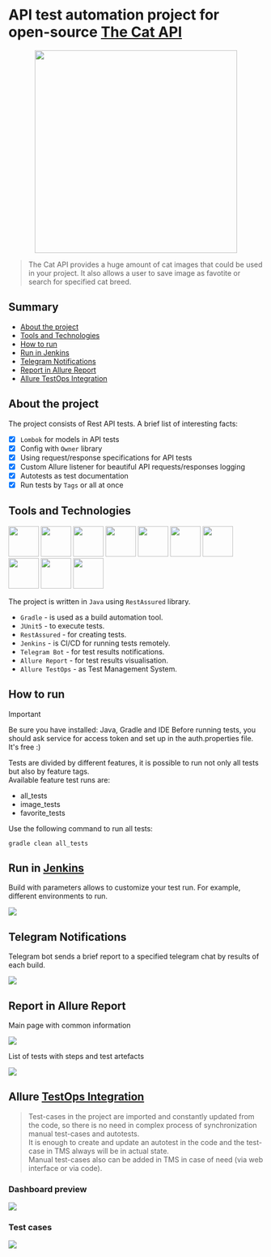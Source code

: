 # API test automation project for open-source [The Cat API](https://thecatapi.com/)
<center><img src="media/logo/catApi.png" width="400"></center>

> The Cat API provides a huge amount of cat images that could be used in your project. It also allows a user to save image as favotite or search for specified cat breed.
## Summary
+ [About the project](#about)
+ [Tools and Technologies](#tools)
+ [How to run](#launch)
+ [Run in Jenkins](#jenkins)
+ [Telegram Notifications](#telegram)
+ [Report in Allure Report](#allure-report)
+ [Allure TestOps Integration](#allureTO)

<a id="about"></a>
## About the project
The project consists of Rest API tests. A brief list of interesting facts:
- [x] `Lombok` for models in API tests
- [x] Config with `Owner` library
- [x] Using request/response specifications for API tests
- [x] Custom Allure listener for beautiful API requests/responses logging
- [x] Autotests as test documentation
- [x] Run tests by `Tags` or all at once

<a id="tools"></a>
## Tools and Technologies
<a href="https://www.java.com/en/"><img src="media/logo/Java_logo.png" width="60"/></a>
<a href="https://gradle.org/"><img src="media/logo/Gradle.png" width="60"/></a>
<a href="https://github.com/"><img src="media/logo/RestAssured.png" width="60"/></a>
<a href="https://github.com/"><img src="media/logo/GitHub.png" width="60"/></a>
<a href="https://www.jetbrains.com/idea/"><img src="media/logo/IntelliJ_IDEA.png" width="60"></a>
<a href="https://junit.org/junit5/"><img src="media/logo/JUnit5.png" width="60"/></a>
<a href="https://www.jenkins.io/"><img src="media/logo/Jenkins.png" width="60"/></a>
<a href="https://github.com/allure-framework/"><img src="media/logo/AllureReports.png" width="60"/></a>
<a href="https://qameta.io/"><img src="media/logo/AllureTestOps.svg" width="60"/></a>
<a href="https://telegram.org/"><img src="media/logo/Telegram.png" width="60"/></a>

The project is written in `Java` using `RestAssured` library.
- `Gradle` - is used as a build automation tool.
- `JUnit5` - to execute tests.
- `RestAssured` - for creating tests.
- `Jenkins` - is CI/CD for running tests remotely.
- `Telegram Bot` - for test results notifications.
- `Allure Report` - for test results visualisation.
- `Allure TestOps` - as Test Management System.

<a id="launch"></a>
## How to run
> [!IMPORTANT]
> Be sure you have installed: Java, Gradle and IDE
> Before running tests, you should ask service for access token and set up in the auth.properties file. It's free :)

Tests are divided by different features, it is possible to run not only all tests but also by feature tags.  
Available feature test runs are:
- all_tests
- image_tests
- favorite_tests

Use the following command to run all tests:
```
gradle clean all_tests
```

<a id="jenkins"></a>
## Run in [Jenkins](https://jenkins.autotests.cloud/job/C22-kryastin-diplomaApi/)

Build with parameters allows to customize your test run. For example, different environments to run.

<img src="media/screenshots/jenkins_common.png"/>

<a id="telegram"></a>
## Telegram Notifications

Telegram bot sends a brief report to a specified telegram chat by results of each build.

<img src="media/screenshots/telegram.png"/>

<a id="allure-report"></a>
## Report in Allure Report
Main page with common information

<img src="media/screenshots/allure_common.png"/>

List of tests with steps and test artefacts

<img src="media/screenshots/allure_cases.png"/>

<a id="allureTO"></a>
## Allure [TestOps Integration](https://allure.autotests.cloud/project/3932/dashboards)
>Test-cases in the project are imported and constantly updated from the code, so there is no need in complex process of synchronization manual test-cases and autotests.  
>It is enough to create and update an autotest in the code and the test-case in TMS always will be in actual state.  
>Manual test-cases also can be added in TMS in case of need (via web interface or via code).
### Dashboard preview

<img src="media/screenshots/allureTO_dashboard.png"/>  

### Test cases

<img src="media/screenshots/allureTO_cases.png"/>  
